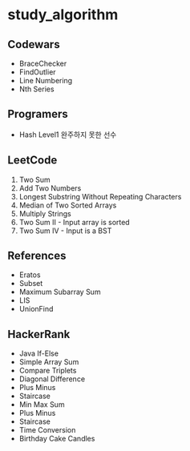 # study_algorithm

## Codewars
* BraceChecker
* FindOutlier
* Line Numbering
* Nth Series

## Programers
* Hash Level1 완주하지 못한 선수

## LeetCode
1. Two Sum
2. Add Two Numbers
3. Longest Substring Without Repeating Characters
4. Median of Two Sorted Arrays
43. Multiply Strings
167. Two Sum II - Input array is sorted
653. Two Sum IV - Input is a BST

## References
* Eratos
* Subset
* Maximum Subarray Sum
* LIS
* UnionFind

## HackerRank
* Java If-Else
* Simple Array Sum
* Compare Triplets
* Diagonal Difference
* Plus Minus
* Staircase
* Min Max Sum
* Plus Minus
* Staircase
* Time Conversion
* Birthday Cake Candles